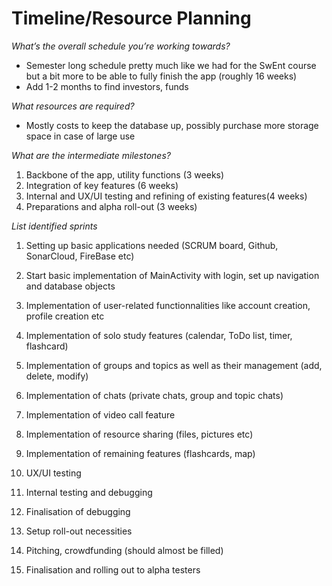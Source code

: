 # Timeline/Resource Planning

*What’s the overall schedule you’re working towards?*

- Semester long schedule pretty much like we had for the SwEnt course but a bit more to be able to fully finish the app (roughly 16 weeks)
- Add 1-2 months to find investors, funds

*What resources are required?*

- Mostly costs to keep the database up, possibly purchase more storage space in case of large use

*What are the intermediate milestones?*

1. Backbone of the app, utility functions (3 weeks)
2. Integration of key features (6 weeks)
3. Internal and UX/UI testing and refining of existing features(4 weeks)
4. Preparations and alpha roll-out (3 weeks)

*List identified sprints*

1. Setting up basic applications needed (SCRUM board, Github, SonarCloud, FireBase etc)
2. Start basic implementation of MainActivity with login, set up navigation and database objects
3. Implementation of user-related functionnalities like account creation, profile creation etc

4. Implementation of solo study features (calendar, ToDo list, timer, flashcard)
5. Implementation of groups and topics as well as their management (add, delete, modify)
6. Implementation of chats (private chats, group and topic chats)
7. Implementation  of video call feature
8. Implementation of resource sharing (files, pictures etc)
9. Implementation of remaining features (flashcards, map)

10. UX/UI testing
11. Internal testing and debugging
12. Finalisation of debugging

13. Setup roll-out necessities
14. Pitching, crowdfunding (should almost be filled)
16. Finalisation and rolling out to alpha testers

